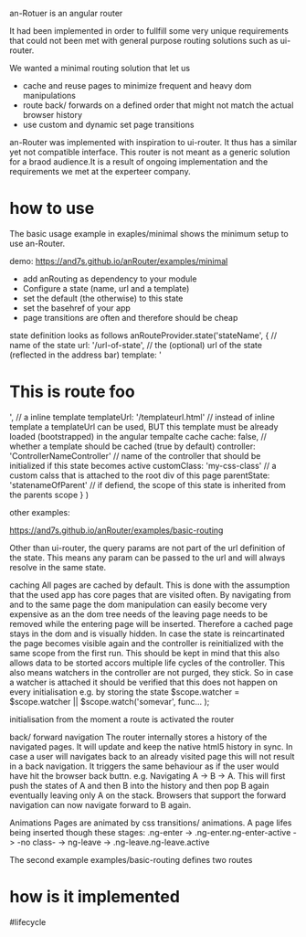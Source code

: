an-Rotuer is an angular router

It had been implemented in order to fullfill some very unique requirements that could not been met with general purpose routing solutions such as ui-router.

We wanted a minimal routing solution that let us
- cache and reuse pages to minimize frequent and heavy dom manipulations
- route back/ forwards on a defined order that might not match the actual browser history
- use custom and dynamic set page transitions

an-Router was implemented with inspiration to ui-router. It thus has a similar yet not compatible interface. This router is not meant as a generic solution for a braod audience.It is a result of ongoing implementation and the requirements we met at the experteer company.




# how to use
The basic usage example in exaples/minimal shows the minimum setup to use an-Router.

demo: https://and7s.github.io/anRouter/examples/minimal


- add anRouting as dependency to your module
- Configure a state (name, url and a template)
- set the default (the otherwise) to this state
- set the basehref of your app
- page transitions are often and therefore should be cheap

state definition looks as follows
 anRouteProvider.state('stateName', {     // name of the state
    url: '/url-of-state',                 // the (optional) url of the state (reflected in the address bar)
    template: '<h1>This is route foo</h1>',   // a inline template
    templateUrl: '/templateurl.html'      // instead of inline template a templateUrl can be used, BUT this template must be already loaded (bootstrapped) in the angular tempalte cache
    cache: false,                         // whether a template should be cached (true by default)
    controller: 'ControllerNameController' // name of the controller that should be initialized if this state becomes active
    customClass: 'my-css-class'           // a custom calss that is attached to the root div of this page
    parentState: 'statenameOfParent'      // if defiend, the scope of this state is inherited from the parents scope
  }
)

other examples:

https://and7s.github.io/anRouter/examples/basic-routing


Other than ui-router, the query params are not part of the url definition of the state. This means any param can be passed to the url and will always resolve in the same state.


caching
All pages are cached by default. This is done with the assumption that the used app has core pages that are visited often. By navigating from and to the same page the dom manipulation can easily become very expensive as an the dom tree needs of the leaving page needs to be removed while the entering page will be inserted. Therefore a cached page stays in the dom and is visually hidden. In case the state is reincartinated the page becomes visible again and the controller is reinitialized with the same scope from the first run. This should be kept in mind that this also allows data to be storted accors multiple life cycles of the controller. This also means watchers in the controller are not purged, they stick. So in case a watcher is attached it should be verified that this does not happen on every initialisation e.g. by storing the state $scope.watcher = $scope.watcher || $scope.watch('somevar', func... );

initialisation
from the moment a route is activated the router


back/ forward navigation
The router internally stores a history of the navigated pages. It will update and keep the native html5 history in sync. In case a user will navigates back to an already visited page this will not result in a back navigation. It triggers the same behaviour as if the user would have hit the browser back buttn. e.g. Navigating A -> B -> A. This will first push the states of A and then B into the history and then pop B again eventually leaving only A on the stack. Browsers that support the forward navigation can now navigate forward to B again.

Animations
Pages are animated by css transitions/ animations. A page lifes being inserted though these stages:
.ng-enter -> .ng-enter.ng-enter-active -> -no class- -> ng-leave -> .ng-leave.ng-leave.active

The second example examples/basic-routing defines two routes
# how is it implemented


#lifecycle
